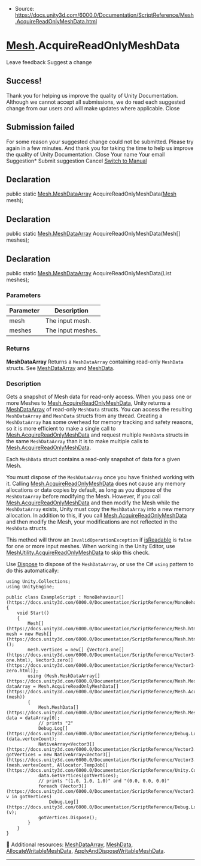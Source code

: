 * Source: https://docs.unity3d.com/6000.0/Documentation/ScriptReference/Mesh.AcquireReadOnlyMeshData.html

#  [Mesh](https://docs.unity3d.com/6000.0/Documentation/ScriptReference/Mesh.html).AcquireReadOnlyMeshData
Leave feedback
Suggest a change
## Success!
Thank you for helping us improve the quality of Unity Documentation. Although we cannot accept all submissions, we do read each suggested change from our users and will make updates where applicable.
Close
## Submission failed
For some reason your suggested change could not be submitted. Please <a>try again</a> in a few minutes. And thank you for taking the time to help us improve the quality of Unity Documentation.
Close
Your name Your email Suggestion* Submit suggestion
Cancel
[Switch to Manual](https://docs.unity3d.com/6000.0/Documentation/Manual/class-Mesh.html "Go to Mesh Component in the Manual")
## Declaration
public static [Mesh.MeshDataArray](https://docs.unity3d.com/6000.0/Documentation/ScriptReference/Mesh.MeshDataArray.html) AcquireReadOnlyMeshData([Mesh](https://docs.unity3d.com/6000.0/Documentation/ScriptReference/Mesh.html) mesh); 
## Declaration
public static [Mesh.MeshDataArray](https://docs.unity3d.com/6000.0/Documentation/ScriptReference/Mesh.MeshDataArray.html) AcquireReadOnlyMeshData(Mesh[] meshes); 
## Declaration
public static [Mesh.MeshDataArray](https://docs.unity3d.com/6000.0/Documentation/ScriptReference/Mesh.MeshDataArray.html) AcquireReadOnlyMeshData(List<Mesh> meshes); 
### Parameters
Parameter | Description  
---|---  
mesh | The input mesh.  
meshes | The input meshes.  
### Returns
**MeshDataArray** Returns a `MeshDataArray` containing read-only `MeshData` structs. See [MeshDataArray](https://docs.unity3d.com/6000.0/Documentation/ScriptReference/Mesh.MeshDataArray.html) and [MeshData](https://docs.unity3d.com/6000.0/Documentation/ScriptReference/Mesh.MeshData.html). 
### Description
Gets a snapshot of Mesh data for read-only access.
When you pass one or more Meshes to [Mesh.AcquireReadOnlyMeshData](https://docs.unity3d.com/6000.0/Documentation/ScriptReference/Mesh.AcquireReadOnlyMeshData.html), Unity returns a [MeshDataArray](https://docs.unity3d.com/6000.0/Documentation/ScriptReference/Mesh.MeshDataArray.html) of read-only `MeshData` structs. You can access the resulting `MeshDataArray` and `MeshData` structs from any thread. Creating a `MeshDataArray` has some overhead for memory tracking and safety reasons, so it is more efficient to make a single call to [Mesh.AcquireReadOnlyMeshData](https://docs.unity3d.com/6000.0/Documentation/ScriptReference/Mesh.AcquireReadOnlyMeshData.html) and request multiple `MeshData` structs in the same `MeshDataArray` than it is to make multiple calls to [Mesh.AcquireReadOnlyMeshData](https://docs.unity3d.com/6000.0/Documentation/ScriptReference/Mesh.AcquireReadOnlyMeshData.html).  
  
Each `MeshData` struct contains a read-only snapshot of data for a given Mesh.  
  
You must dispose of the `MeshDataArray` once you have finished working with it. Calling [Mesh.AcquireReadOnlyMeshData](https://docs.unity3d.com/6000.0/Documentation/ScriptReference/Mesh.AcquireReadOnlyMeshData.html) does not cause any memory allocations or data copies by default, as long as you dispose of the `MeshDataArray` before modifying the Mesh. However, if you call [Mesh.AcquireReadOnlyMeshData](https://docs.unity3d.com/6000.0/Documentation/ScriptReference/Mesh.AcquireReadOnlyMeshData.html) and then modify the Mesh while the `MeshDataArray` exists, Unity must copy the `MeshDataArray` into a new memory allocation. In addition to this, if you call [Mesh.AcquireReadOnlyMeshData](https://docs.unity3d.com/6000.0/Documentation/ScriptReference/Mesh.AcquireReadOnlyMeshData.html) and then modify the Mesh, your modifications are not reflected in the `MeshData` structs.  
  
This method will throw an `InvalidOperationException` if [isReadable](https://docs.unity3d.com/6000.0/Documentation/ScriptReference/Mesh-isReadable.html) is `false` for one or more input meshes. When working in the Unity Editor, use [MeshUtility.AcquireReadOnlyMeshData](https://docs.unity3d.com/6000.0/Documentation/ScriptReference/MeshUtility.AcquireReadOnlyMeshData.html) to skip this check.  
  
Use [Dispose](https://docs.unity3d.com/6000.0/Documentation/ScriptReference/Mesh.MeshDataArray.Dispose.html) to dispose of the `MeshDataArray`, or use the C# `using` pattern to do this automatically:
```
using Unity.Collections;
using UnityEngine;  
  
public class ExampleScript : MonoBehaviour[](https://docs.unity3d.com/6000.0/Documentation/ScriptReference/MonoBehaviour.html)
{
    void Start()
    {
        Mesh[](https://docs.unity3d.com/6000.0/Documentation/ScriptReference/Mesh.html) mesh = new Mesh[](https://docs.unity3d.com/6000.0/Documentation/ScriptReference/Mesh.html)();
        mesh.vertices = new[] {Vector3.one[](https://docs.unity3d.com/6000.0/Documentation/ScriptReference/Vector3-one.html), Vector3.zero[](https://docs.unity3d.com/6000.0/Documentation/ScriptReference/Vector3-zero.html)};
        using (Mesh.MeshDataArray[](https://docs.unity3d.com/6000.0/Documentation/ScriptReference/Mesh.MeshDataArray.html) dataArray = Mesh.AcquireReadOnlyMeshData[](https://docs.unity3d.com/6000.0/Documentation/ScriptReference/Mesh.AcquireReadOnlyMeshData.html)(mesh))
        {
            Mesh.MeshData[](https://docs.unity3d.com/6000.0/Documentation/ScriptReference/Mesh.MeshData.html) data = dataArray[0];
            // prints "2"
            Debug.Log[](https://docs.unity3d.com/6000.0/Documentation/ScriptReference/Debug.Log.html)(data.vertexCount);
            NativeArray<Vector3[](https://docs.unity3d.com/6000.0/Documentation/ScriptReference/Vector3.html)> gotVertices = new NativeArray<Vector3[](https://docs.unity3d.com/6000.0/Documentation/ScriptReference/Vector3.html)>(mesh.vertexCount, Allocator.TempJob[](https://docs.unity3d.com/6000.0/Documentation/ScriptReference/Unity.Collections.Allocator.TempJob.html));
            data.GetVertices(gotVertices);
            // prints "(1.0, 1.0, 1.0)" and "(0.0, 0.0, 0.0)"
            foreach (Vector3[](https://docs.unity3d.com/6000.0/Documentation/ScriptReference/Vector3.html) v in gotVertices)
                Debug.Log[](https://docs.unity3d.com/6000.0/Documentation/ScriptReference/Debug.Log.html)(v);
            gotVertices.Dispose();
        }
    }
}

```

Additional resources: [MeshDataArray](https://docs.unity3d.com/6000.0/Documentation/ScriptReference/Mesh.MeshDataArray.html), [MeshData](https://docs.unity3d.com/6000.0/Documentation/ScriptReference/Mesh.MeshData.html), [AllocateWritableMeshData](https://docs.unity3d.com/6000.0/Documentation/ScriptReference/Mesh.AllocateWritableMeshData.html), [ApplyAndDisposeWritableMeshData](https://docs.unity3d.com/6000.0/Documentation/ScriptReference/Mesh.ApplyAndDisposeWritableMeshData.html).
* * *
